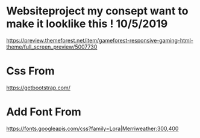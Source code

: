 # Websiteproject my consept want to make it looklike this ! 10/5/2019
https://preview.themeforest.net/item/gameforest-responsive-gaming-html-theme/full_screen_preview/5007730
# Css From 
https://getbootstrap.com/
# Add Font From 
https://fonts.googleapis.com/css?family=Lora|Merriweather:300,400